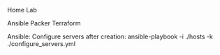 Home Lab

Ansible
Packer
Terraform

Ansible: Configure servers after creation:
ansible-playbook -i ./hosts -k ./configure_servers.yml
